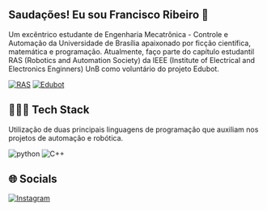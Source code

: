 ## Saudações! Eu sou Francisco Ribeiro 🤖


Um excêntrico estudante de Engenharia Mecatrônica - Controle e Automação da Universidade de Brasília apaixonado por ficção científica, matemática e programação. Atualmente, faço parte do capítulo estudantil RAS (Robotics and Automation Society) da IEEE (Institute of Electrical and Electronics Enginners) UnB como voluntário do projeto Edubot. 


[![RAS](https://img.shields.io/website?label=RAS&style=for-the-badge&url=https://edu.ieee.org/br-unbras/ras/)](https://edu.ieee.org/br-unbras/ras/)
[![Edubot](https://img.shields.io/website?label=EDUBOT&style=for-the-badge&url=https://edu.ieee.org/br-unbras/edubot/)](https://edu.ieee.org/br-unbras/edubot/)

## 👨🏽‍💻 Tech Stack
Utilização de duas principais linguagens de programação que auxiliam nos projetos de automação e robótica.

![python](https://img.shields.io/badge/Python-FFD43B?style=for-the-badge&logo=python&logoColor=blue)
![C++](https://img.shields.io/badge/C%2B%2B-00599C?style=for-the-badge&logo=c%2B%2B&logoColor=white)





## 🌐 Socials
[![Instagram](https://img.shields.io/badge/Instagram-E4405F?style=for-the-badge&logo=instagram&logoColor=white)](https://www.instagram.com/_megamano/)




